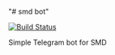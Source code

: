 "# smd bot"

[![Build Status](https://travis-ci.org/YKatrechko/smdbot.svg?branch=master)](https://travis-ci.org/YKatrechko/smdbot)

Simple Telegram bot for SMD

